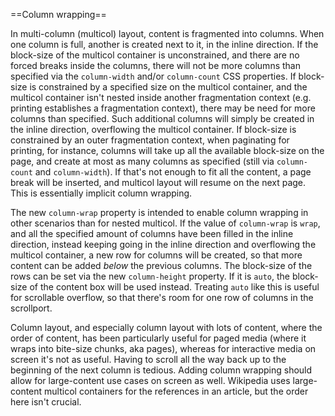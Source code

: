 ==Column wrapping==

In multi-column (multicol) layout, content is fragmented into columns. When one column is full, another is created next to it, in the inline direction. If the block-size of the multicol container is unconstrained, and there are no forced breaks inside the columns, there will not be more columns than specified via the `column-width` and/or `column-count` CSS properties. If block-size is constrained by a specified size on the multicol container, and the multicol container isn't nested inside another fragmentation context (e.g. printing establishes a fragmentation context), there may be need for more columns than specified. Such additional columns will simply be created in the inline direction, overflowing the multicol container. If block-size is constrained by an outer fragmentation context, when paginating for printing, for instance, columns will take up all the available block-size on the page, and create at most as many columns as specified (still via `column-count` and `column-width`). If that's not enough to fit all the content, a page break will be inserted, and multicol layout will resume on the next page. This is essentially implicit column wrapping.

The new `column-wrap` property is intended to enable column wrapping in other scenarios than for nested multicol. If the value of `column-wrap` is `wrap`, and all the specified amount of columns have been filled in the inline direction, instead keeping going in the inline direction and overflowing the multicol container, a new row for columns will be created, so that more content can be added *below* the previous columns. The block-size of the rows can be set via the new `column-height` property. If it is `auto`, the block-size of the content box will be used instead. Treating `auto` like this is useful for scrollable overflow, so that there's room for one row of columns in the scrollport.

Column layout, and especially column layout with lots of content, where the order of content, has been particularly useful for paged media (where it wraps into bite-size chunks, aka pages), whereas for interactive media on screen it's not as useful. Having to scroll all the way back up to the beginning of the next column is tedious. Adding column wrapping should allow for large-content use cases on screen as well. Wikipedia uses large-content multicol containers for the references in an article, but the order here isn't crucial.
